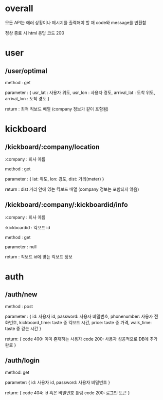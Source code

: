 # overall

모든 API는 에러 상황이나 메시지를 출력해야 할 때 code와 message를 반환함

정상 종료 시 html 응답 코드 200

# user

## /user/optimal

method : get

parameter : {
    usr_lat : 사용자 위도,
    usr_lon : 사용자 경도,
    arrival_lat : 도착 위도,
    arrival_lon : 도착 경도
}

return : 최적 킥보드 배열 (company 정보가 같이 포함됨)

# kickboard

## /kickboard/:company/location

:company : 회사 이름

method : get

parameter : {
    lat: 위도,
    lon: 경도,
    dist: 거리(meter)
}

return : dist 거리 안에 있는 킥보드 배열 (company 정보는 포함되지 않음)

## /kickboard/:company/:kickboardid/info

:company : 회사 이름

:kickboardid : 킥보드 id

method : get

parameter : null

return : 킥보드 id에 맞는 킥보드 정보

# auth

## /auth/new

method : post

parameter : {
    id: 사용자 id,
    password: 사용자 비밀번호,
    phonenumber: 사용자 전화번호,
    kickboard_time: taste 중 킥보드 시간,
    price: taste 중 가격,
    walk_time: taste 중 걷는 시간
}

return: {
    code 400: 이미 존재하는 사용자
    code 200: 사용자 성공적으로 DB에 추가 완료
}

## /auth/login

method: get

parameter: {
    id: 사용자 id,
    password: 사용자 비밀번호
}

return: {
    code 404: id 혹은 비밀번호 틀림
    code 200: 로그인 토큰
}